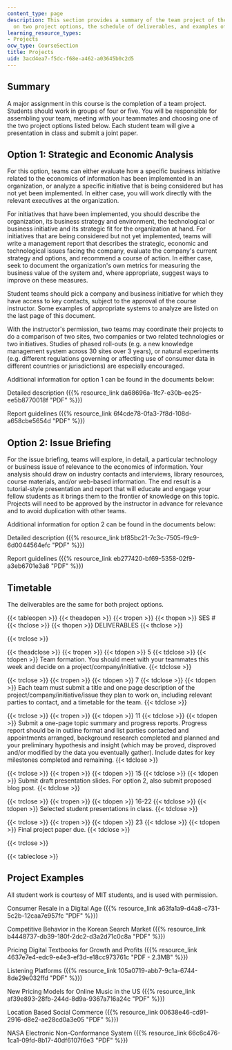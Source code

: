 ```yaml
---
content_type: page
description: This section provides a summary of the team project of the course, details
  on two project options, the schedule of deliverables, and examples of student projects.
learning_resource_types:
- Projects
ocw_type: CourseSection
title: Projects
uid: 3acd4ea7-f5dc-f68e-a462-a03645b0c2d5
---
```


Summary
-------

A major assignment in this course is the completion of a team project. Students should work in groups of four or five. You will be responsible for assembling your team, meeting with your teammates and choosing one of the two project options listed below. Each student team will give a presentation in class and submit a joint paper.

Option 1: Strategic and Economic Analysis
-----------------------------------------

For this option, teams can either evaluate how a specific business initiative related to the economics of information has been implemented in an organization, or analyze a specific initiative that is being considered but has not yet been implemented. In either case, you will work directly with the relevant executives at the organization.

For initiatives that have been implemented, you should describe the organization, its business strategy and environment, the technological or business initiative and its strategic fit for the organization at hand. For initiatives that are being considered but not yet implemented, teams will write a management report that describes the strategic, economic and technological issues facing the company, evaluate the company's current strategy and options, and recommend a course of action. In either case, seek to document the organization's own metrics for measuring the business value of the system and, where appropriate, suggest ways to improve on these measures.

Student teams should pick a company and business initiative for which they have access to key contacts, subject to the approval of the course instructor. Some examples of appropriate systems to analyze are listed on the last page of this document.

With the instructor's permission, two teams may coordinate their projects to do a comparison of two sites, two companies or two related technologies or two initiatives. Studies of phased roll-outs (e.g. a new knowledge management system across 30 sites over 3 years), or natural experiments (e.g. different regulations governing or affecting use of consumer data in different countries or jurisdictions) are especially encouraged.

Additional information for option 1 can be found in the documents below:

Detailed description ({{% resource_link da68696a-1fc7-e30b-ee25-ee5b8770018f "PDF" %}})

Report guidelines ({{% resource_link 6f4cde78-0fa3-7f8d-108d-a658cbe5654d "PDF" %}})

Option 2: Issue Briefing
------------------------

For the issue briefing, teams will explore, in detail, a particular technology or business issue of relevance to the economics of information. Your analysis should draw on industry contacts and interviews, library resources, course materials, and/or web-based information. The end result is a tutorial-style presentation and report that will educate and engage your fellow students as it brings them to the frontier of knowledge on this topic. Projects will need to be approved by the instructor in advance for relevance and to avoid duplication with other teams.

Additional information for option 2 can be found in the documents below:

Detailed description ({{% resource_link bf85bc21-7c3c-7505-f9c9-6d0044564efc "PDF" %}})

Report guidelines ({{% resource_link eb277420-bf69-5358-02f9-a3eb6701e3a8 "PDF" %}})

Timetable
---------

The deliverables are the same for both project options.

{{< tableopen >}}
{{< theadopen >}}
{{< tropen >}}
{{< thopen >}}
SES #
{{< thclose >}}
{{< thopen >}}
DELIVERABLES
{{< thclose >}}

{{< trclose >}}

{{< theadclose >}}
{{< tropen >}}
{{< tdopen >}}
5
{{< tdclose >}}
{{< tdopen >}}
Team formation. You should meet with your teammates this week and decide on a project/company/initiative.
{{< tdclose >}}

{{< trclose >}}
{{< tropen >}}
{{< tdopen >}}
7
{{< tdclose >}}
{{< tdopen >}}
Each team must submit a title and one page description of the project/company/initiative/issue they plan to work on, including relevant parties to contact, and a timetable for the team.
{{< tdclose >}}

{{< trclose >}}
{{< tropen >}}
{{< tdopen >}}
11
{{< tdclose >}}
{{< tdopen >}}
Submit a one-page topic summary and progress reports. Progress report should be in outline format and list parties contacted and appointments arranged, background research completed and planned and your preliminary hypothesis and insight (which may be proved, disproved and/or modified by the data you eventually gather). Include dates for key milestones completed and remaining.
{{< tdclose >}}

{{< trclose >}}
{{< tropen >}}
{{< tdopen >}}
15
{{< tdclose >}}
{{< tdopen >}}
Submit draft presentation slides. For option 2, also submit proposed blog post.
{{< tdclose >}}

{{< trclose >}}
{{< tropen >}}
{{< tdopen >}}
16-22
{{< tdclose >}}
{{< tdopen >}}
Selected student presentations in class.
{{< tdclose >}}

{{< trclose >}}
{{< tropen >}}
{{< tdopen >}}
23
{{< tdclose >}}
{{< tdopen >}}
Final project paper due.
{{< tdclose >}}

{{< trclose >}}

{{< tableclose >}}

Project Examples
----------------

All student work is courtesy of MIT students, and is used with permission.

Consumer Resale in a Digital Age ({{% resource_link a63fa1a9-d4a8-c731-5c2b-12caa7e957fc "PDF" %}})

Competitive Behavior in the Korean Search Market ({{% resource_link b4448737-db39-180f-2dc2-d3a2d71c0c8a "PDF" %}})

Pricing Digital Textbooks for Growth and Profits ({{% resource_link 4637e7e4-edc9-e4e3-ef3d-e18cc973761c "PDF - 2.3MB" %}})

Listening Platforms ({{% resource_link 105a0719-abb7-9c1a-6744-8de29e032ffd "PDF" %}})

New Pricing Models for Online Music in the US ({{% resource_link af39e893-28fb-244d-8d9a-9367a716a24c "PDF" %}})

Location Based Social Commerce ({{% resource_link 00638e46-cd91-2916-d8e2-ae28cd0a3e05 "PDF" %}})

NASA Electronic Non-Conformance System ({{% resource_link 66c6c476-1ca1-09fd-8b17-40df6107f6e3 "PDF" %}})
